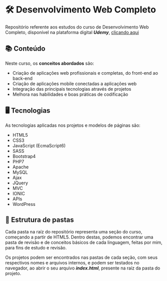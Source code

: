 # 🛠️ Desenvolvimento Web Completo
Repositório referente aos estudos do curso de Desenvolvimento Web Completo, disponível na plataforma digital _**Udemy**_, [clicando aqui](https://www.udemy.com/course/web-completo/)

## 📚 Conteúdo
Neste curso, os **conceitos abordados** são:
* Criação de aplicações web profissionais e completas, do front-end ao back-end
* Criação de aplicações mobile conectadas a aplicações web
* Integração das principais tecnologias através de projetos
* Melhora nas habilidades e boas práticas de codificação

## 🖥️ Tecnologias
As tecnologias aplicadas nos projetos e modelos de páginas são:
* HTML5
* CSS3
* JavaScript (EcmaScript6)
* SASS
* Bootstrap4
* PHP7
* Apache
* MySQL
* Ajax
* JQuery
* MVC
* IONIC
* APIs
* WordPress

## 📂 Estrutura de pastas
Cada pasta na raíz do repositório representa uma seção do curso, começando a partir de HTML5. Dentro destas, podemos encontrar uma pasta de revisão e de conceitos básicos de cada linguagem, feitas por mim, para fins de estudo e revisão.

Os projetos podem ser encontrados nas pastas de cada seção, com seus respectivos nomes e arquivos internos, e podem ser testados no navegador, ao abrir o seu arquivo _**index.html**_, presente na raíz da pasta do projeto. 
